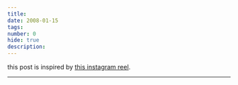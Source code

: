 ```yaml
---
title: 
date: 2008-01-15
tags:
number: 0
hide: true
description:
---
```

this  post is inspired by [this instagram reel](https://www.instagram.com/reel/DK-UNR7InLd/).

---
